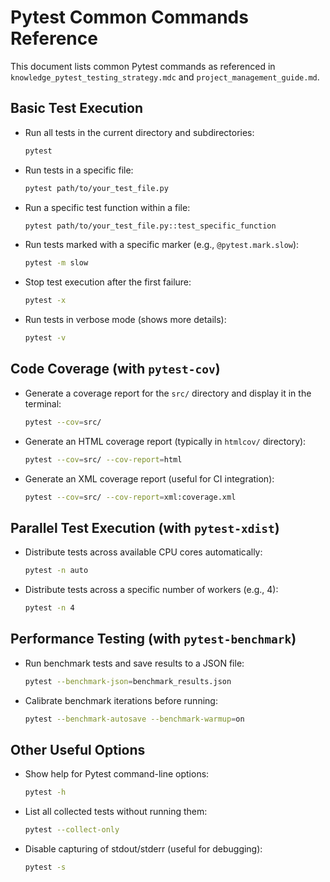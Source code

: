# Pytest Common Commands Reference

This document lists common Pytest commands as referenced in `knowledge_pytest_testing_strategy.mdc` and `project_management_guide.md`.

## Basic Test Execution

- Run all tests in the current directory and subdirectories:
  ```bash
  pytest
  ```

- Run tests in a specific file:
  ```bash
  pytest path/to/your_test_file.py
  ```

- Run a specific test function within a file:
  ```bash
  pytest path/to/your_test_file.py::test_specific_function
  ```

- Run tests marked with a specific marker (e.g., `@pytest.mark.slow`):
  ```bash
  pytest -m slow
  ```

- Stop test execution after the first failure:
  ```bash
  pytest -x
  ```

- Run tests in verbose mode (shows more details):
  ```bash
  pytest -v
  ```

## Code Coverage (with `pytest-cov`)

- Generate a coverage report for the `src/` directory and display it in the terminal:
  ```bash
  pytest --cov=src/
  ```

- Generate an HTML coverage report (typically in `htmlcov/` directory):
  ```bash
  pytest --cov=src/ --cov-report=html
  ```

- Generate an XML coverage report (useful for CI integration):
  ```bash
  pytest --cov=src/ --cov-report=xml:coverage.xml
  ```

## Parallel Test Execution (with `pytest-xdist`)

- Distribute tests across available CPU cores automatically:
  ```bash
  pytest -n auto
  ```

- Distribute tests across a specific number of workers (e.g., 4):
  ```bash
  pytest -n 4
  ```

## Performance Testing (with `pytest-benchmark`)

- Run benchmark tests and save results to a JSON file:
  ```bash
  pytest --benchmark-json=benchmark_results.json
  ```

- Calibrate benchmark iterations before running:
  ```bash
  pytest --benchmark-autosave --benchmark-warmup=on
  ```

## Other Useful Options

- Show help for Pytest command-line options:
  ```bash
  pytest -h
  ```

- List all collected tests without running them:
  ```bash
  pytest --collect-only
  ```

- Disable capturing of stdout/stderr (useful for debugging):
  ```bash
  pytest -s
  ``` 